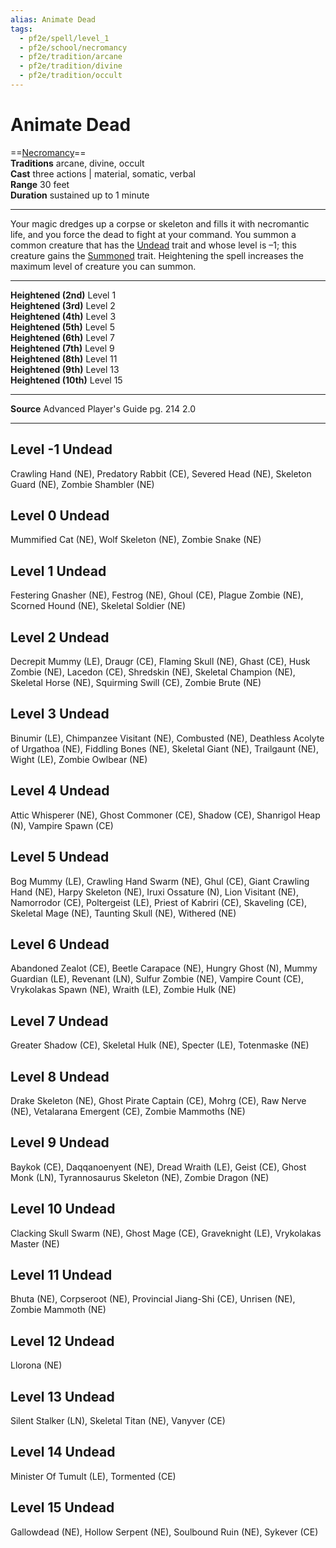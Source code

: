 ```yaml
---
alias: Animate Dead 
tags:
  - pf2e/spell/level_1
  - pf2e/school/necromancy
  - pf2e/tradition/arcane
  - pf2e/tradition/divine
  - pf2e/tradition/occult
---
```


# Animate Dead

==[Necromancy](../../../Traits/Necromancy.md)==  
**Traditions** arcane, divine, occult  
**Cast** three actions | material, somatic, verbal  
**Range** 30 feet  
**Duration** sustained up to 1 minute

---

Your magic dredges up a corpse or skeleton and fills it with necromantic life, and you force the dead to fight at your command. You summon a common creature that has the [Undead](../../../Traits/Undead.md) trait and whose level is –1; this creature gains the [Summoned](../../../Traits/Summoned.md) trait. Heightening the spell increases the maximum level of creature you can summon.

---

**Heightened (2nd)** Level 1  
**Heightened (3rd)** Level 2  
**Heightened (4th)** Level 3  
**Heightened (5th)** Level 5  
**Heightened (6th)** Level 7  
**Heightened (7th)** Level 9  
**Heightened (8th)** Level 11  
**Heightened (9th)** Level 13  
**Heightened (10th)** Level 15

---

**Source** Advanced Player's Guide pg. 214 2.0

---

## Level -1 Undead

Crawling Hand (NE), Predatory Rabbit (CE), Severed Head (NE), Skeleton Guard (NE), Zombie Shambler (NE)

## Level 0 Undead

Mummified Cat (NE), Wolf Skeleton (NE), Zombie Snake (NE)

## Level 1 Undead

Festering Gnasher (NE), Festrog (NE), Ghoul (CE), Plague Zombie (NE), Scorned Hound (NE), Skeletal Soldier (NE)

## Level 2 Undead

Decrepit Mummy (LE), Draugr (CE), Flaming Skull (NE), Ghast (CE), Husk Zombie (NE), Lacedon (CE), Shredskin (NE), Skeletal Champion (NE), Skeletal Horse (NE), Squirming Swill (CE), Zombie Brute (NE)

## Level 3 Undead

Binumir (LE), Chimpanzee Visitant (NE), Combusted (NE), Deathless Acolyte of Urgathoa (NE), Fiddling Bones (NE), Skeletal Giant (NE), Trailgaunt (NE), Wight (LE), Zombie Owlbear (NE)

## Level 4 Undead

Attic Whisperer (NE), Ghost Commoner (CE), Shadow (CE), Shanrigol Heap (N), Vampire Spawn (CE)

## Level 5 Undead

Bog Mummy (LE), Crawling Hand Swarm (NE), Ghul (CE), Giant Crawling Hand (NE), Harpy Skeleton (NE), Iruxi Ossature (N), Lion Visitant (NE), Namorrodor (CE), Poltergeist (LE), Priest of Kabriri (CE), Skaveling (CE), Skeletal Mage (NE), Taunting Skull (NE), Withered (NE)

## Level 6 Undead

Abandoned Zealot (CE), Beetle Carapace (NE), Hungry Ghost (N), Mummy Guardian (LE), Revenant (LN), Sulfur Zombie (NE), Vampire Count (CE), Vrykolakas Spawn (NE), Wraith (LE), Zombie Hulk (NE)

## Level 7 Undead

Greater Shadow (CE), Skeletal Hulk (NE), Specter (LE), Totenmaske (NE)

## Level 8 Undead

Drake Skeleton (NE), Ghost Pirate Captain (CE), Mohrg (CE), Raw Nerve (NE), Vetalarana Emergent (CE), Zombie Mammoths (NE)

## Level 9 Undead

Baykok (CE), Daqqanoenyent (NE), Dread Wraith (LE), Geist (CE), Ghost Monk (LN), Tyrannosaurus Skeleton (NE), Zombie Dragon (NE)

## Level 10 Undead

Clacking Skull Swarm (NE), Ghost Mage (CE), Graveknight (LE), Vrykolakas Master (NE)

## Level 11 Undead

Bhuta (NE), Corpseroot (NE), Provincial Jiang-Shi (CE), Unrisen (NE), Zombie Mammoth (NE)

## Level 12 Undead

Llorona (NE)

## Level 13 Undead

Silent Stalker (LN), Skeletal Titan (NE), Vanyver (CE)

## Level 14 Undead

Minister Of Tumult (LE), Tormented (CE)

## Level 15 Undead

Gallowdead (NE), Hollow Serpent (NE), Soulbound Ruin (NE), Sykever (CE)
